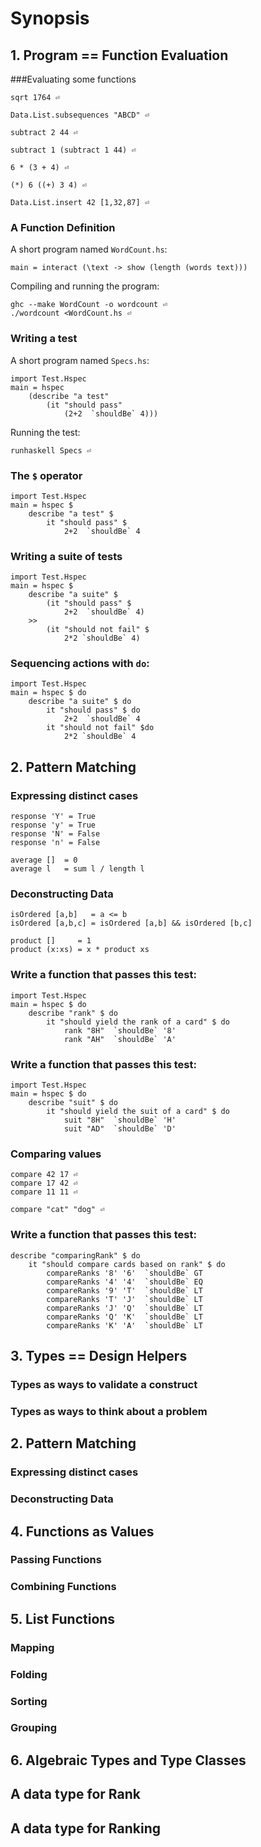 # Synopsis

## 1. Program == Function Evaluation

###Evaluating some functions
    
    sqrt 1764 ⏎

    Data.List.subsequences "ABCD" ⏎

    subtract 2 44 ⏎

    subtract 1 (subtract 1 44) ⏎

    6 * (3 + 4) ⏎

    (*) 6 ((+) 3 4) ⏎

    Data.List.insert 42 [1,32,87] ⏎
    
### A Function Definition
A short program named `WordCount.hs`:
 
    main = interact (\text -> show (length (words text))) 

Compiling and running the program:

    ghc --make WordCount -o wordcount ⏎
    ./wordcount <WordCount.hs ⏎

### Writing a test

A short program named `Specs.hs`:

    import Test.Hspec
    main = hspec 
        (describe "a test" 
            (it "should pass" 
                (2+2  `shouldBe` 4)))

Running the test:

    runhaskell Specs ⏎

### The `$` operator

    import Test.Hspec
    main = hspec $
        describe "a test" $
            it "should pass" $
                2+2  `shouldBe` 4

### Writing a suite of tests

    import Test.Hspec
    main = hspec $ 
        describe "a suite" $ 
            (it "should pass" $ 
                2+2  `shouldBe` 4)
        >>
            (it "should not fail" $
                2*2 `shouldBe` 4)

### Sequencing actions with `do`:

    import Test.Hspec
    main = hspec $ do
        describe "a suite" $ do
            it "should pass" $ do
                2+2  `shouldBe` 4
            it "should not fail" $do
                2*2 `shouldBe` 4

## 2. Pattern Matching 

### Expressing distinct cases

    response 'Y' = True
    response 'y' = True
    response 'N' = False
    response 'n' = False

    average []  = 0
    average l   = sum l / length l

### Deconstructing Data

    isOrdered [a,b]   = a <= b
    isOrdered [a,b,c] = isOrdered [a,b] && isOrdered [b,c]

    product []     = 1
    product (x:xs) = x * product xs

### Write a function that passes this test:

    import Test.Hspec
    main = hspec $ do
        describe "rank" $ do
            it "should yield the rank of a card" $ do
                rank "8H"  `shouldBe` '8'
                rank "AH"  `shouldBe` 'A'

### Write a function that passes this test:

    import Test.Hspec
    main = hspec $ do
        describe "suit" $ do
            it "should yield the suit of a card" $ do
                suit "8H"  `shouldBe` 'H'
                suit "AD"  `shouldBe` 'D'

### Comparing values

    compare 42 17 ⏎
    compare 17 42 ⏎
    compare 11 11 ⏎

    compare "cat" "dog" ⏎

### Write a function that passes this test:

    describe "comparingRank" $ do
        it "should compare cards based on rank" $ do
            compareRanks '8' '6'  `shouldBe` GT
            compareRanks '4' '4'  `shouldBe` EQ
            compareRanks '9' 'T'  `shouldBe` LT 
            compareRanks 'T' 'J'  `shouldBe` LT 
            compareRanks 'J' 'Q'  `shouldBe` LT 
            compareRanks 'Q' 'K'  `shouldBe` LT 
            compareRanks 'K' 'A'  `shouldBe` LT 


## 3. Types == Design Helpers
### Types as ways to validate a construct
### Types as ways to think about a problem
## 2. Pattern Matching 
### Expressing distinct cases
### Deconstructing Data
## 4. Functions as Values
### Passing Functions 
### Combining Functions
## 5. List Functions
### Mapping
### Folding
### Sorting
### Grouping
## 6. Algebraic Types and Type Classes
## A data type for Rank
## A data type for Ranking
